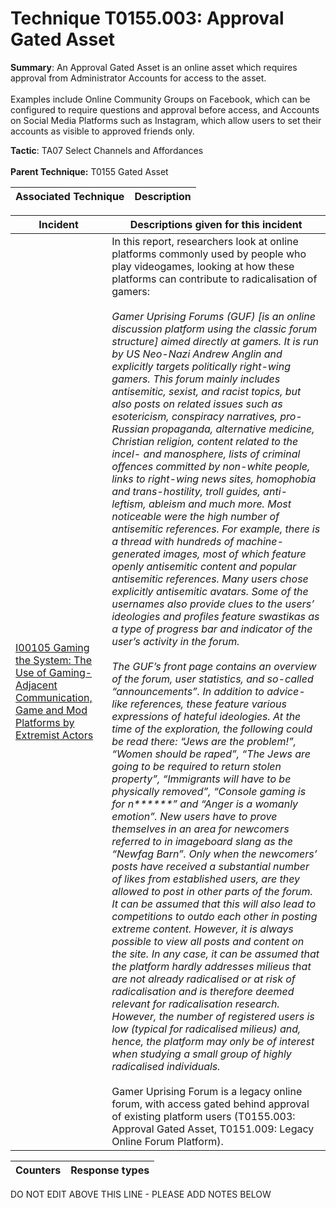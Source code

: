 # Technique T0155.003: Approval Gated Asset

**Summary**: An Approval Gated Asset is an online asset which requires approval from Administrator Accounts for access to the asset.<br><br>Examples include Online Community Groups on Facebook, which can be configured to require questions and approval before access, and Accounts on Social Media Platforms such as Instagram, which allow users to set their accounts as visible to approved friends only.

**Tactic**: TA07 Select Channels and Affordances <br><br>**Parent Technique:** T0155 Gated Asset


| Associated Technique | Description |
| --------- | ------------------------- |



| Incident | Descriptions given for this incident |
| -------- | -------------------- |
| [I00105 Gaming the System: The Use of Gaming-Adjacent Communication, Game and Mod Platforms by Extremist Actors](../../generated_pages/incidents/I00105.md) | In this report, researchers look at online platforms commonly used by people who play videogames, looking at how these platforms can contribute to radicalisation of gamers:<br><br><i>Gamer Uprising Forums (GUF) [is an online discussion platform using the classic forum structure] aimed directly at gamers. It is run by US Neo-Nazi Andrew Anglin and explicitly targets politically right-wing gamers. This forum mainly includes antisemitic, sexist, and racist topics, but also posts on related issues such as esotericism, conspiracy narratives, pro-Russian propaganda, alternative medicine, Christian religion, content related to the incel- and manosphere, lists of criminal offences committed by non-white people, links to right-wing news sites, homophobia and trans-hostility, troll guides, anti-leftism, ableism and much more. Most noticeable were the high number of antisemitic references. For example, there is a thread with hundreds of machine-generated images, most of which feature openly antisemitic content and popular antisemitic references. Many users chose explicitly antisemitic avatars. Some of the usernames also provide clues to the users’ ideologies and profiles feature swastikas as a type of progress bar and indicator of the user’s activity in the forum.<br><br>The GUF’s front page contains an overview of the forum, user statistics, and so-called “announcements”. In addition to advice-like references, these feature various expressions of hateful ideologies. At the time of the exploration, the following could be read there: “Jews are the problem!”, “Women should be raped”, “The Jews are going to be required to return stolen property”, “Immigrants will have to be physically removed”, “Console gaming is for n******” and “Anger is a womanly emotion”. New users have to prove themselves in an area for newcomers referred to in imageboard slang as the “Newfag Barn”. Only when the newcomers’ posts have received a substantial number of likes from established users, are they allowed to post in other parts of the forum. It can be assumed that this will also lead to competitions to outdo each other in posting extreme content. However, it is always possible to view all posts and content on the site. In any case, it can be assumed that the platform hardly addresses milieus that are not already radicalised or at risk of radicalisation and is therefore deemed relevant for radicalisation research. However, the number of registered users is low (typical for radicalised milieus) and, hence, the platform may only be of interest when studying a small group of highly radicalised individuals.</i><br><br>Gamer Uprising Forum is a legacy online forum, with access gated behind approval of existing platform users (T0155.003: Approval Gated Asset, T0151.009: Legacy Online Forum Platform). |



| Counters | Response types |
| -------- | -------------- |


DO NOT EDIT ABOVE THIS LINE - PLEASE ADD NOTES BELOW